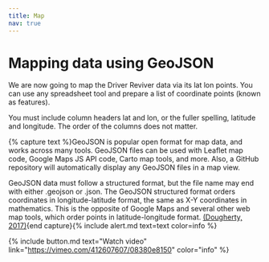 ```yaml
---
title: Map
nav: true
---
```

# Mapping data using GeoJSON

We are now going to map the Driver Reviver data via its lat lon points.  You can use any spreadsheet tool and prepare a list of coordinate points (known as features). 

You must include column headers lat and lon, or the fuller spelling, latitude and longitude.  The order of the columns does not matter.  
 
{% capture text %}GeoJSON is popular open format for map data, and works across many tools. GeoJSON files can be used with Leaflet map code, Google Maps JS API code, Carto map tools, and more. Also, a GitHub repository will automatically display any GeoJSON files in a map view.

GeoJSON data must follow a structured format, but the file name may end with either .geojson or .json. The GeoJSON structured format orders coordinates in longitude-latitude format, the same as X-Y coordinates in mathematics. This is the opposite of Google Maps and several other web map tools, which order points in latitude-longitude format. [(Dougherty, 2017)](https://datavizforall.org/convert-geojson.html){end capture}{% include alert.md text=text color=info %}


{% include button.md text="Watch video" link="https://vimeo.com/412607607/08380e8150" color="info" %}
